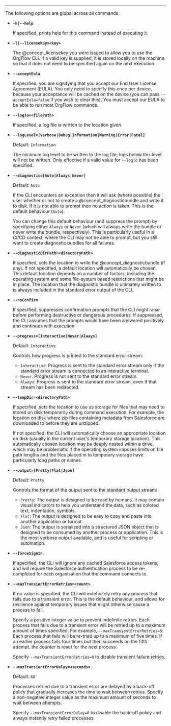 ***

The following options are global across all commands:

- **`-h|--help`**

  If specified, prints help for this command instead of executing it.

- **`-l|--licenseKey=<key>`**

  The @concept_licensekey you were issued to allow you to use the OrgFlow CLI. If a valid key is supplied, it is stored locally on the machine so that it does not need to be specified again on the next execution.

- **`--acceptEula`**

  If specified, you are signifying that you accept our End User License Agreement (EULA). You only need to specify this once per device, because your acceptance will be cached on the device (you can pass `--acceptEula=false` if you wish to clear this). You must accept our EULA to be able to run most OrgFlow commands.

- **`--logTo=<filePath>`**

  If specified, a log file is written to the location given.

- **`--logLevel=[Verbose|Debug|Information|Warning|Error|Fatal]`**

  Default: `Information`

  The minimum log level to be written to the log file; logs below this level will not be written. Only effective if a valid value for `--logTo` has been specified.

- **`--diagnostic=[Auto|Always|Never]`**

  Default: `Auto`

  If the CLI encounters an exception then it will ask (where possible) the user whether or not to create a @concept_diagnosticbundle and write it to disk. If it is not able to prompt then no action is taken. This is the default behaviour (`Auto`).

  You can change this default behaviour (and suppress the prompt) by specifying either `Always` or `Never` (which will always write the bundle or never write the bundle, respectively). This is particularly useful in a CI/CD context, where the CLI may not be able to prompt, but you still want to create diagnostic bundles for all failures.

- **`--diagnosticDirPath=<directoryPath>`**

  If specified, sets the location to write the @concept_diagnosticbundle (if any). If not specified, a default location will automatically be chosen. This default location depends on a number of factors, including the operating system and some file-system based restrictions that might be in place. The location that the diagnostic bundle is ultimately written to is always included in the standard error output of the CLI.

- **`--noConfirm`**

  If specified, suppresses confirmation prompts that the CLI might raise before performing destructive or dangerous procedures. If suppressed, the CLI assumes that the prompts would have been answered positively and continues with execution.

- **`--progress=[Interactive|Never|Always]`**

  Default: `Interactive`

  Controls how progress is printed to the standard error stream:
  - `Interactive`: Progress is sent to the standard error stream only if the standard error stream is connected to an interactive terminal.
  - `Never`: Progress is not sent to the standard error stream.
  - `Always`: Progress is sent to the standard error stream, even if that stream has been redirected.

- **`--tempDir=<directoryPath>`**

  If specified, sets the location to use as storage for files that may need to stored on disk temporarily during command execution. For example, the location on disk where zip files containing metadata from Salesforce are downloaded to before they are unzipped.

  If not specified, the CLI will automatically choose an appropriate location on disk (usually in the current user's temporary storage location). This automatically chosen location may be deeply nested within a drive, which may be problematic if the operating system imposes limits on file path lengths and the files placed in to temporary storage have particularly long paths or names.

- **`--output=[Pretty|Flat|Json]`**

  Default: `Pretty`

  Controls the format of the output sent to the standard output stream:
  - `Pretty`: The output is designed to be read by humans. It may contain visual indicators to help you understand the data, such as colored text, indentation, symbols.
  - `Flat`: The output is designed to be easy to copy and paste into another application or format.
  - `Json`: The output is serialized into a structured JSON object that is designed to be consumed by another process or application. This is the most verbose output available, and is useful for scripting or automation.

- **`--forceSignIn`**.

  If specified, the CLI will ignore any cached Salesforce access tokens, and will require the Salesforce authentication process to be re-completed for each organisation that the command connects to.

- **`--maxTransientErrorRetries=<count>`**.

  If no value is specified, the CLI will indefinitely retry any process that fails due to a transient error. This is the default behaviour, and allows for resilience against temporary issues that might otherwise cause a process to fail.

  Specify a positive integer value to prevent indefinite retries. Each process that fails due to a transient error will be retried up to a maximum amount of times specified. For example, `--maxTransientErrorRetries=5`: Each process that fails will be re-tried up to a maximum of five times. If an earlier process fails four times but then succeeds on the fifth attempt, the counter is reset for the next process.

  Specify `--maxTransientErrorRetries=0` to disable transient failure retries.

- **`--maxTransientErrorDelay=<seconds>`**.

  Default: `60`

  Processes retried due to a transient error are delayed by a back-off policy that gradually increases the time to wait between retries. Specify a non-negative integer value as the maximum amount of seconds to wait between attempts.

  Specify `--maxTransientErrorDelay=0` to disable the back-off policy and always instantly retry failed processes.
